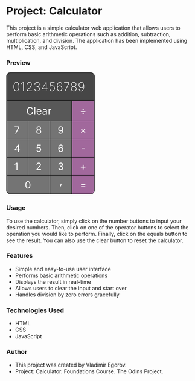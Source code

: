 # Project: Calculator

This project is a simple calculator web application that allows users to perform basic arithmetic operations such as addition, subtraction, multiplication, and division. The application has been implemented using HTML, CSS, and JavaScript.

### Preview

![Calculator Preview](Group23.png)

### Usage

To use the calculator, simply click on the number buttons to input your desired numbers. Then, click on one of the operator buttons to select the operation you would like to perform. Finally, click on the equals button to see the result. You can also use the clear button to reset the calculator.

### Features

- Simple and easy-to-use user interface
- Performs basic arithmetic operations
- Displays the result in real-time
- Allows users to clear the input and start over
- Handles division by zero errors gracefully

### Technologies Used

- HTML
- CSS
- JavaScript

### Author

- This project was created by Vladimir Egorov.
- Project: Calculator. Foundations Course. The Odins Project.
